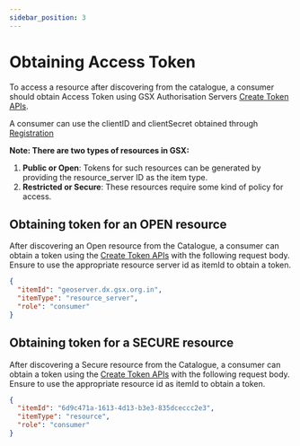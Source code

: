 ```yaml
---
sidebar_position: 3
---
```


 
# Obtaining Access Token
To access a resource after discovering from the catalogue, a consumer should obtain Access Token using GSX Authorisation Servers [Create Token APIs](https://dx.gsx.org.in/auth/apis#tag/Token-APIs/operation/post-auth-v1-token). 

A consumer can use the clientID and clientSecret obtained through [Registration](../registration.md)

**Note: There are two types of resources in GSX:**

1. **Public or Open**: Tokens for such resources can be generated by providing the resource_server ID as the item type.
2. **Restricted or Secure**: These resources require some kind of policy for access.


## Obtaining token for an OPEN resource
After discovering an Open resource from the Catalogue, a consumer can obtain a token using the [Create Token APIs](https://dx.gsx.org.in/auth/apis#tag/Token-APIs/operation/post-auth-v1-token) with the following request body. Ensure to use the appropriate resource server id as itemId to obtain a token.


```json
{
  "itemId": "geoserver.dx.gsx.org.in",
  "itemType": "resource_server",
  "role": "consumer"
}
```


## Obtaining token for a SECURE resource
After discovering a Secure resource from the Catalogue, a consumer can obtain a token using the [Create Token APIs](https://dx.gsx.org.in/auth/apis#tag/Token-APIs/operation/post-auth-v1-token) with the following request body. Ensure to use the appropriate resource id as itemId to obtain a token.

```json
{
  "itemId": "6d9c471a-1613-4d13-b3e3-835dceccc2e3",
  "itemType": "resource",
  "role": "consumer"
}
```